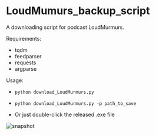 # LoudMumurs_backup_script
A downloading script for podcast LoudMurmurs.

Requirements:
  * tqdm
  * feedparser
  * requests
  * argparse

Usage:

  * `python download_LoudMurmurs.py`
    
  * `python download_LoudMurmurs.py -p path_to_save`
  
  * Or just double-click the released .exe file 
  

![snapshot ](https://user-images.githubusercontent.com/17330786/151713736-fb794cfa-a925-4883-a9f0-5a37bb68c86c.png)
